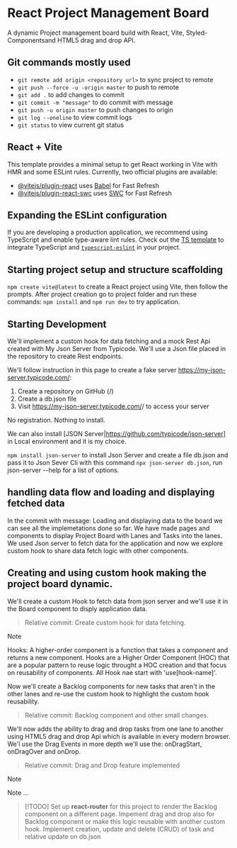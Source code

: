 # React Project Management Board
A dynamic Project management board build with React, Vite, Styled-Componentsand HTML5 drag and drop API.

## Git commands mostly used
- `git remote add origin <repository url>` to sync project to remote
- `git push --force -u -origin master` to push to remote
- `git add .` to add changes to commit
- `git commit -m "message"` to do commit with message
- `git push -u origin master` to push changes to origin
- `git log --oneline` to view commit logs
- `git status` to view current git status

## React + Vite
This template provides a minimal setup to get React working in Vite with HMR and some ESLint rules.
Currently, two official plugins are available:

- [@vitejs/plugin-react](https://github.com/vitejs/vite-plugin-react/blob/main/packages/plugin-react/README.md) uses [Babel](https://babeljs.io/) for Fast Refresh
- [@vitejs/plugin-react-swc](https://github.com/vitejs/vite-plugin-react-swc) uses [SWC](https://swc.rs/) for Fast Refresh

## Expanding the ESLint configuration
If you are developing a production application, we recommend using TypeScript and enable type-aware lint rules. Check out the [TS template](https://github.com/vitejs/vite/tree/main/packages/create-vite/template-react-ts) to integrate TypeScript and [`typescript-eslint`](https://typescript-eslint.io) in your project.


## Starting project setup and structure scaffolding

`npm create vite@latest` to create a React project using Vite, then follow the prompts. After project creation go to project folder and run these commands: `npm install` and `npm run dev` to try application.

## Starting Development
We'll implement a custom hook for data fetching and a mock Rest Api created with My Json Server from Typicode. We'll use a Json file placed in the repository to create Rest endpoints.

We'll follow instruction in this page to create a fake server https://my-json-server.typicode.com/:
1. Create a repository on GitHub (<your-username>/<your-repo>)
2. Create a db.json file
3. Visit https://my-json-server.typicode.com/<your-username>/<your-repo> to access your server

No registration. Nothing to install.

We can also install [JSON Server|https://github.com/typicode/json-server] in Local environment and it is my choice.

`npm install json-server` to install Json Server and create a file db.json and pass it to Json Sever Cli with this command
`npx json-server db.json`, run json-server --help for a list of options.


## handling data flow and loading and displaying fetched data
In the commit with message: Loading and displaying data to the board we can see all the implemetations done so far.
We have made pages and components to display Project Board with Lanes and Tasks into the lanes.
We used Json server to fetch data for the application and now we explore custom hook to share data fetch logic with other components.

## Creating and using custom hook making the project board dynamic.
We'll create a custom Hook to fetch data from json server and we'll use it in the Board component to disply application data.

> Relative commit: Create custom hook for data fetching.

> [!NOTE]
> Hooks: A higher-order component is a function that takes a component and returns a new component.
> Hooks are a Higher Order Component (HOC) that are a popular pattern to reuse logic throught a HOC creation and that focus on reusability of components. All Hook nae start with 'use[hook-name]'.

Now we'll create a Backlog components for new tasks that aren't in the other lanes and re-use the custom hook to highlight the custom hook reusability.

> Relative commit: Backlog component and other small changes.

We'll now adds the ability to drag and drop tasks from one lane to another using HTML5 drag and drop Api which is available in every modern browser.
We'l use the Drag Events in more depth we'll use the: onDragStart, onDragOver and onDrop.

> Relative commit: Drag and Drop feature implemented

> [!NOTE]
> Note ...

> [!TODO]
> Set up **react-router** for this project to render the Backlog component on a different page.
> Impement drag and drop also for Backlog component or make this logic reusable with another custom hook.
> Implement creation, update and delete (CRUD) of task and relative update on db.json